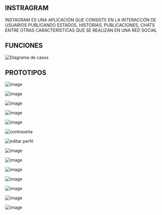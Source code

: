 
## INSTRAGRAM

INSTAGRAM ES UNA APLICACIÓN QUE CONSISTE EN LA INTERACCÓN DE USUARIOS PUBLICANDO ESTADOS, HISTORIAS, PUBLICACIONES, CHATS ENTRE OTRAS CARACTERÍSTICAS 
QUE SE REALIZAN EN UNA RED SOCIAL

## FUNCIONES

![Diagrama de casos](https://user-images.githubusercontent.com/64994783/137842638-1815e5a5-1898-4934-ba72-4e52faa2170c.png)


## PROTOTIPOS

![image](https://user-images.githubusercontent.com/92265675/137248121-ee98a450-f2c0-4daf-8fb5-d3c6d6d4da49.png)

![image](https://user-images.githubusercontent.com/92265675/136872439-77327576-e208-466c-992d-290654ab2366.png)

![image](https://user-images.githubusercontent.com/92265675/137248464-25cfa2af-550a-4fa5-b6cb-c18b35a18729.png)

![image](https://user-images.githubusercontent.com/92265675/137248573-b5f554b4-e579-4c52-b70d-a5fd82878f13.png)

![image](https://user-images.githubusercontent.com/92265675/137427651-afae83ce-d046-40a1-b77f-7e03d4723ae0.png)

![contraseña](https://user-images.githubusercontent.com/64994783/137250120-dd6d03b9-9b4e-4d25-9c15-6149841a5352.png)

![editar perfil](https://user-images.githubusercontent.com/64994783/137250190-f3674653-ecc9-4756-9c0c-6757eaf02f75.png)

![image](https://user-images.githubusercontent.com/70556374/136715311-727e8029-dfdc-4212-a9ae-c349031edeb6.png)

![image](https://user-images.githubusercontent.com/70556374/137568864-f45a03cd-1138-478a-8b7f-66fe93205a0a.png)

![image](https://user-images.githubusercontent.com/70556374/136901167-34fbaed9-3006-4675-bb56-c6dce369cae5.png)

![image](https://user-images.githubusercontent.com/70556374/136901042-743061c8-8cfd-4085-af31-cceb82bc985c.png)

![image](https://user-images.githubusercontent.com/70556374/136901127-1fa513b8-b418-45d4-82bf-8f597d96f712.png)

![image](https://user-images.githubusercontent.com/70556374/136901544-61529607-69dd-42a4-8942-5243b061e23d.png)

![image](https://user-images.githubusercontent.com/70556374/136901888-ff28e153-88af-4514-aa1b-43106c4f9ca5.png)

